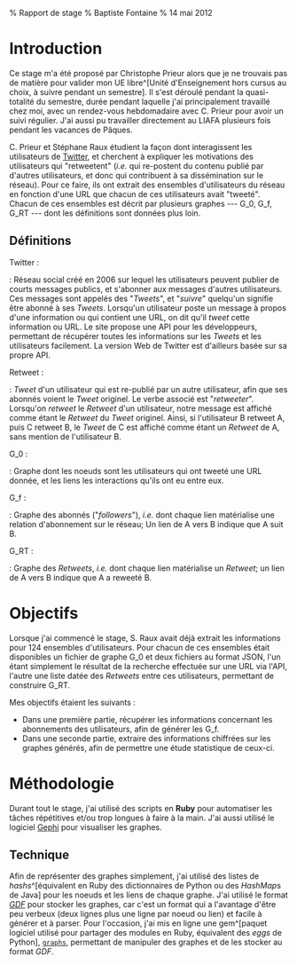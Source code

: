 % Rapport de stage
% Baptiste Fontaine
% 14 mai 2012



Introduction
============

Ce stage m'a été proposé par Christophe Prieur alors que je ne trouvais pas de
matière pour valider mon UE libre^[Unité d'Enseignement hors cursus au choix, à
suivre pendant un semestre]. Il s'est déroulé pendant la quasi-totalité du
semestre, durée pendant laquelle j'ai principalement travaillé chez moi, avec un
rendez-vous hebdomadaire avec C. Prieur pour avoir un suivi régulier. J'ai aussi
pu travailler directement au LIAFA plusieurs fois pendant les vacances de
Pâques.

C. Prieur et Stéphane Raux étudient la façon dont interagissent les utilisateurs
de [Twitter](https://twitter.com/), et cherchent à expliquer les motivations des
utilisateurs qui "retweetent" (*i.e.* qui re-postent du contenu publié par
d'autres utilisateurs, et donc qui contribuent à sa dissémination sur le
réseau). Pour ce faire, ils ont extrait des ensembles d'utilisateurs du réseau en
fonction d'une URL que chacun de ces utilisateurs avait "tweeté". Chacun de ces
ensembles est décrit par plusieurs graphes --- G_0, G_f, G_RT --- dont les
définitions sont données plus loin.

Définitions
-----------

Twitter :

:	Réseau social créé en 2006 sur lequel les utilisateurs peuvent publier de
	courts messages publics, et s'abonner aux messages d'autres utilisateurs.
    Ces messages sont appelés des "*Tweets*", et "*suivre*" quelqu'un signifie
    être abonné à ses *Tweets*. Lorsqu'un utilisateur poste un message à propos
    d'une information ou qui contient une URL, on dit qu'il *tweet* cette
    information ou URL.
    Le site propose une API pour les développeurs, permettant de récupérer
    toutes les informations sur les *Tweets* et les utilisateurs facilement. La
    version Web de Twitter est d'ailleurs basée sur sa propre API.

Retweet :

:	*Tweet* d'un utilisateur qui est re-publié par un autre utilisateur, afin
	que ses abonnés voient le *Tweet* originel. Le verbe associé est
    "*retweeter*". Lorsqu'on *retweet* le *Retweet* d'un utilisateur, notre
    message est affiché comme étant le *Retweet* du *Tweet* originel. Ainsi, si
    l'utilisateur B retweet A, puis C retweet B, le *Tweet* de C est affiché comme
    étant un *Retweet* de A, sans mention de l'utilisateur B.

G_0 :

:	Graphe dont les noeuds sont les utilisateurs qui ont tweeté une URL donnée,
	et les liens les interactions qu'ils ont eu entre eux.

G_f :

:	Graphe des abonnés ("*followers*"), *i.e.* dont chaque lien matérialise une
	relation d'abonnement sur le réseau; Un lien de A vers B indique que A suit
    B.

G_RT :

:	Graphe des *Retweets*, *i.e.* dont chaque lien matérialise un *Retweet*; un
	lien de A vers B indique que A a reweeté B.

Objectifs
=========

Lorsque j'ai commencé le stage, S. Raux avait déjà extrait les informations pour
124 ensembles d'utilisateurs. Pour chacun de ces ensembles était disponibles un
fichier de graphe G_0 et deux fichiers au format JSON, l'un étant simplement le
résultat de la recherche effectuée sur une URL via l'API, l'autre une liste
datée des *Retweets* entre ces utilisateurs, permettant de construire G_RT.

Mes objectifs étaient les suivants :

- Dans une première partie, récupérer les informations concernant les
  abonnements des utilisateurs, afin de générer les G_f.
- Dans une seconde partie, extraire des informations chiffrées sur les graphes
  générés, afin de permettre une étude statistique de ceux-ci.

Méthodologie
============

Durant tout le stage, j'ai utilisé des scripts en **Ruby** pour automatiser les
tâches répétitives et/ou trop longues à faire à la main. J'ai aussi utilisé le
logiciel [Gephi](https://gephi.org) pour visualiser les graphes.

Technique
---------

Afin de représenter des graphes simplement, j'ai utilisé des listes de
*hashs*^[équivalent en Ruby des dictionnaires de Python ou des *HashMap*s de
Java] pour les noeuds et les liens de chaque graphe. J'ai utilisé le format
[*GDF*](http://guess.wikispot.org/The_GUESS_.gdf_format) pour stocker les
graphes, car c'est un format qui a l'avantage d'être peu verbeux (deux lignes
plus une ligne par noeud ou lien) et facile à générer et à parser. Pour
l'occasion, j'ai mis en ligne une gem^[paquet logiciel utilisé pour partager des
modules en Ruby, équivalent des *eggs* de Python],
[`graphs`](https://rubygems.org/gems/graphs), permettant de manipuler des
graphes et de les stocker au format *GDF*.
